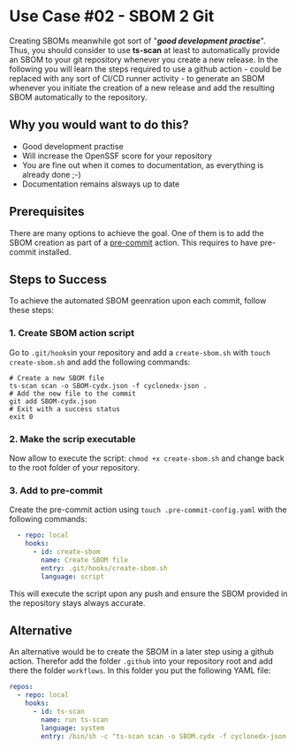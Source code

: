 # Use Case #02 - SBOM 2 Git

Creating SBOMs meanwhile got sort of "***good development practise***". Thus, you should consider to use **ts-scan** at least to automatically provide an SBOM to your git repository whenever you create a new release. In the following you will learn the steps required to use a github action - could be replaced with any sort of CI/CD runner activity - to generate an SBOM whenever you initiate the creation of a new release and add the resulting SBOM automatically to the repository.

## Why you would want to do this?

* Good development practise
* Will increase the OpenSSF score for your repository
*  You are fine out when it comes to documentation, as everything is already done ;-)
*  Documentation remains alsways up to date



## Prerequisites

There are many options to achieve the goal. One of them is to add the SBOM creation as part of a [pre-commit](https://pre-commit.com) action. This requires to have pre-commit installed.    

## Steps to Success

To achieve the automated SBOM geenration upon each commit, follow these steps: 

### 1. Create SBOM action script

Go to `.git/hooks`in your repository and add a `create-sbom.sh` with `touch create-sbom.sh` and add the following commands:

```#!/bin/sh
# Create a new SBOM file
ts-scan scan -o SBOM-cydx.json -f cyclonedx-json .
# Add the new file to the commit
git add SBOM-cydx.json
# Exit with a success status
exit 0
```

### 2. Make the scrip executable

Now allow to execute the script: `chmod +x create-sbom.sh` and change back to the root folder of your repository.

### 3. Add to pre-commit

Create the pre-commit action using `touch .pre-commit-config.yaml` with the following commands:

```yaml
  - repo: local
    hooks:
      - id: create-sbom
        name: Create SBOM file
        entry: .git/hooks/create-sbom.sh
        language: script
```

This will execute the script upon any push and ensure the SBOM provided in the repository stays always accurate. 

## Alternative 

An alternative would be to create the SBOM in a later step using a github action. Therefor add the folder `.github` into your repository root and add there the folder `workflows`. In this folder you put the following YAML file:

```yaml
repos:
  - repo: local
    hooks:
      - id: ts-scan
        name: run ts-scan
        language: system
        entry: /bin/sh -c "ts-scan scan -o SBOM.cydx -f cyclonedx-json ."

```

